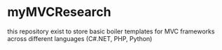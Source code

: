 # myMVCResearch
this repository exist to store basic boiler templates for MVC frameworks across different languages (C#.NET, PHP, Python)
